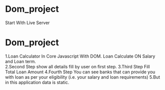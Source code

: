 ﻿# Dom_project
 Start With Live Server 
# Dom_project 
1.Loan Calculator In  Core Javascript With DOM. Loan Calculate ON Salary and  Loan term.  
2.Second Step show all details fill by user on first step.
3.Third Step Fill Total Loan Amount
4.Fourth Step You can see banks that can provide you with loan as per your eligibility (i.e. your salary and loan requirements)
5.But in this application data is static.
